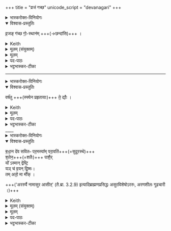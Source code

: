 +++
title = "व्रजं गच्छ"
unicode_script = "devanagari"
+++
<details><summary>भास्करोक्त-विनियोगः</summary>

??हरति
</details>

<details open><summary>विश्वास-प्रस्तुतिः</summary>

व्र॒जङ् ग॑च्छ गो॒-स्थान॑म् +++(→छन्दांसि)+++ ।
</details>

<details><summary>Keith</summary>

Go to the fold where the cattle are.
</details>

<details><summary>मूलम् (संयुक्तम्)</summary>

व्र॒जम् [13]ग॒च्छ॒ गो॒स्थानं वर्ष॑तु ते॒ द्यौः
</details>

<details><summary>मूलम्</summary>

व्र॒जङ्ग॑च्छ गो॒स्थान॑म् ।
</details>

<details><summary>पद-पाठः</summary>

व्र॒जम् । ग॒च्छ॒ । गो॒स्थान॒मिति॑ गो-स्थान᳚म् । 
</details>


<details><summary>भट्टभास्कर-टीका</summary>

6हरति - व्रजमिति ॥ व्रजन्त्यस्मिन्निति व्रजः । 'गोचरसंचर' (पा.सू. 3.3.119) इत्यादौ घप्रत्ययान्तो निपातितः । यस्मिन्प्रदेशे पांसवस्सङ्घीभूता उत्करभावमापद्यन्ते, तं देशं गच्छति । कीदृशं? - गोस्थानम् गोशब्दस्य प्रत्याश्रावणलक्षणस्य सम्बन्धि स्थानम् । 'छन्दाꣳसि वै व्रजो गोस्थानः' (तै.ब्रा. 3.2.9) इति ब्राह्मणम् । छन्दस्त्वेन तस्य स्तुतिः । तान्यपि हि गवां शब्दानां स्थानानि । कृदुत्तरपदप्रकृतिस्वरत्वम् । स्थानशब्दो लित्स्वरेणाद्युदात्तः (पा.सू. 6.1.193) । ननु 'मन्क्तिन् व्याख्यानशयन' (पा.सू. 6.2.151) इत्यादिना कृदुत्तरपदान्तोदात्तत्वेन भाव्यम् । तर्हि 'परादिश्छन्दसि बहुळम्' (पा.सू. 6.2.199) इत्युत्तरपदाद्युदात्तत्वं भविष्यति ॥
</details>

____

<details><summary>भास्करोक्त-विनियोगः</summary>

वेदिं प्रत्यवेक्षते
</details>

<details open><summary>विश्वास-प्रस्तुतिः</summary>

वर्ष॑तु +++(स्फ्येन प्रहृतायाः)+++ ते॒ द्यौः ।
</details>

<details><summary>Keith</summary>

May heaven rain for thee.
</details>

<details><summary>मूलम्</summary>

वर्ष॑तु ते॒ द्यौः ।
</details>

<details><summary>पद-पाठः</summary>

वर्‌ष॑तु । ते॒ । द्यौः ।
</details>


<details><summary>भट्टभास्कर-टीका</summary>

7वेदिं प्रत्यवेक्षते - वर्षत्विति ॥ ते तव स्फ्येन प्रहृतायाश्शान्त्यर्थं द्यौर्वर्षतु दिविष्ठपर्जन्यद्वारेण ॥
</details>
____

<details><summary>भास्करोक्त-विनियोगः</summary>

निवपति
</details>

<details open><summary>विश्वास-प्रस्तुतिः</summary>

ब॒धा॒न दे॑व सवितᳶ पर॒मस्या᳚म् परा॒वति॑+++(=सुदूरस्थे)+++  
श॒तेन॒+++(=शतैः)+++ पाशै॒र्  
यो᳚ ऽस्मान् द्वेष्टि॒  
यञ् च॑ व॒यन् द्वि॒ष्मः।  
तम् अतो॒  मा मौ᳚क् ।  

+++('अररुर्वै नामासुर आसीत्' (तै.ब्रा. 3.2.9) इत्यादिब्राह्मणप्रसिद्धः असुरविशेषोऽररुः, अरणशीलः गूढचारी ।)+++
</details>

<details><summary>Keith</summary>

O god Savitr, bind thou in the furthest distance with a hundred fetters him who hateth us and whom we hate, thence let him not free.

</details>
<details><summary>मूलम् (संयुक्तम्)</summary>

बधा॒न दे॑व सवितᳶ पर॒मस्या᳚म्परा॒वति॑ श॒तेन॒ पाशै॒र्यो᳚ऽस्मान्द्वेष्टि॒ यञ्च॑ व॒यन्द्वि॒ष्मस्तमतो॒ मा मौक्
</details>


<details><summary>मूलम्</summary>

ब॒धा॒न दे॑व सवितᳶ पर॒मस्या᳚म्परा॒वति॑ ।  
श॒तेन॒ पाशै॒र्यो᳚ऽस्मान्द्वेष्टि॒ यञ्च॑ व॒यन्द्वि॒ष्मः॥
तम् अतो॒  मा मौ᳚क् ।
</details>

<details><summary>पद-पाठः</summary>

ब॒धा॒न । दे॒व॒ । स॒वि॒तः॒ । प॒र॒मस्या᳚म् । प॒रा॒वतीति॑ परा-वति॑ । श॒तेन॑ । पाशैः᳚ । यः । अ॒स्मान् । द्वेष्टि॑ । यम् । च॒ । व॒यम् । द्वि॒ष्मः । तम् । अतः॑ । मा । मौ॒क् ।
</details>


<details><summary>भट्टभास्कर-टीका</summary>

8-16निवपति - बधानेति द्विपदया गायत्र्या यजुरन्तया ॥ हे देव सवितः सर्वस्य प्रेरक । परमस्यां परावति सुदूरेपि देशे स्थितं जनम् । 'उपसर्गाच्छन्दसि धात्वर्थे' (पा.सू. 5.1.118) इति वतिः । छान्दसश्चाडागमः । शतेन पाशैः बहुभिः पाशैः तं बधान अस्मिन्नुत्करे तं निश्चेष्टं स्थापय । कम्? - यः अस्मान् द्वेष्टि यं च वयं द्विष्मः तमस्माकं द्वेष्टारं द्वेष्यं च बधान ।

बद्धं तमस्मादुत्करात् मा मौक् मा मुचः । यद्वा - परमस्यां परावति परागतौ पराजये शतेन पाशैः अस्माकं द्वेष्टारं द्वेष्यं च बधान । बद्धं च तं, अस्मात्पराजयात् मा मौक् मा मुचः ।  
यद्वा - परमस्यां परावति पराजये पराजयार्थं तस्मिन्नुत्करे बधान । बद्धं च तं मा मुचः उत्करात्पराजयाद्वा । मुचेर्लुङि व्यत्ययेन अङं बाधित्वा च्लेस्सिजादेशः, 'बहुलं छन्दसि' (पा.सू. 7.3.97) इतीडभावः, हलन्तलक्षणा वृद्धिः, हल्ङ्यादिसंयोगान्तलोपौ ।
</details>
